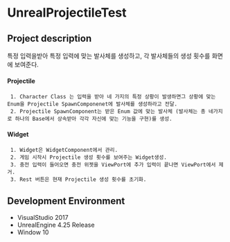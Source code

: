 # UnrealProjectileTest

## Project description
특정 입력을받아 특정 입력에 맞는 발사체를 생성하고, 각 발사체들의 생성 횟수를 화면에 보여준다.

#### Projectile
     1. Character Class 는 입력을 받아 네 가지의 특정 상황이 발생하면그 상황에 맞는 Enum을 Projectile SpawnComponenet에 발사체를 생성하라고 전달.
     2. Projectile SpawnComponent는 받은 Enum 값에 맞는 발사체 (발사체는 총 네가지로 하나의 Base에서 상속받아 각각 자신에 맞는 기능을 구현)를 생성. 
#### Widget
     1. Widget은 WidgetComponent에서 관리.
     2. 게임 시작시 Projectile 생성 횟수를 보여주는 Widget생성.
     3. 충전 입력이 들어오면 충전 위젯을 ViewPort에 추가 입력이 끝나면 ViewPort에서 제거.
     3. Rest 버튼은 현재 Projectile 생성 횟수를 초기화.

## Development Environment
- VisualStudio 2017
- UnrealEngine 4.25 Release
- Window 10

